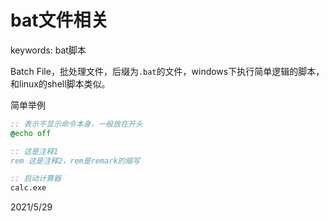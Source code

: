 # bat文件相关

keywords: bat脚本  

Batch File，批处理文件，后缀为`.bat`的文件，windows下执行简单逻辑的脚本，和linux的shell脚本类似。  

简单举例  
```bat
:: 表示不显示命令本身，一般放在开头
@echo off

:: 这是注释1
rem 这是注释2，rem是remark的缩写

:: 启动计算器
calc.exe
```


2021/5/29  
